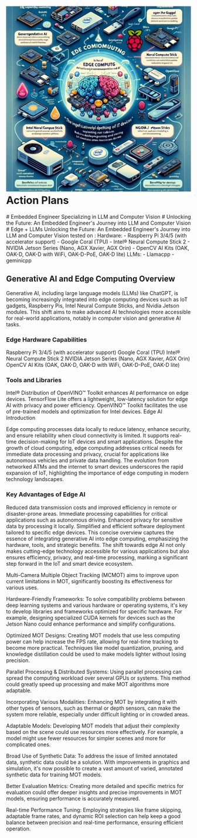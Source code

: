 <h1><img src="images/Edge.webp">Action Plans</h1>
# Embedded Engineer Specializing in LLM and Computer Vision
# Unlocking the Future: An Embedded Engineer's Journey into LLM and Computer Vision
# Edge + LLMs
Unlocking the Future: An Embedded Engineer's Journey into LLM and Computer Vision tested on : 
Hardware:
    - Raspberry Pi 3/4/5 (with accelerator support)
    - Google Coral (TPU)
    - Intel® Neural Compute Stick 2
    - NVIDIA Jetson Series (Nano, AGX Xavier, AGX Orin)
    - OpenCV AI Kits (OAK, OAK-D, OAK-D with WiFi, OAK-D-PoE, OAK-D lite)
LLMs:
    - Llamacpp
    - geminicpp


## Generative AI and Edge Computing Overview

Generative AI, including large language models (LLMs) like ChatGPT, is becoming increasingly integrated into edge computing devices such as IoT gadgets, Raspberry Pis, Intel Neural Compute Sticks, and Nvidia Jetson modules. This shift aims to make advanced AI technologies more accessible for real-world applications, notably in computer vision and generative AI tasks.

### Edge Hardware Capabilities

Raspberry Pi 3/4/5 (with accelerator support)
Google Coral (TPU)
Intel® Neural Compute Stick 2
NVIDIA Jetson Series (Nano, AGX Xavier, AGX Orin)
OpenCV AI Kits (OAK, OAK-D, OAK-D with WiFi, OAK-D-PoE, OAK-D lite)


### Tools and Libraries

Intel® Distribution of OpenVINO™ Toolkit enhances AI performance on edge devices.
TensorFlow Lite offers a lightweight, low-latency solution for edge AI with privacy and power efficiency.
OpenVINO™ Toolkit facilitates the use of pre-trained models and optimization for Intel devices.
Edge AI Introduction

Edge computing processes data locally to reduce latency, enhance security, and ensure reliability when cloud connectivity is limited. It supports real-time decision-making for IoT devices and smart applications. Despite the growth of cloud computing, edge computing addresses critical needs for immediate data processing and privacy, crucial for applications like autonomous vehicles and private data handling. The evolution from networked ATMs and the internet to smart devices underscores the rapid expansion of IoT, highlighting the importance of edge computing in modern technology landscapes.

### Key Advantages of Edge AI

Reduced data transmission costs and improved efficiency in remote or disaster-prone areas.
Immediate processing capabilities for critical applications such as autonomous driving.
Enhanced privacy for sensitive data by processing it locally.
Simplified and efficient software deployment tailored to specific edge devices.
This concise overview captures the essence of integrating generative AI into edge computing, emphasizing the hardware, tools, and strategic benefits. The shift towards edge AI not only makes cutting-edge technology accessible for various applications but also ensures efficiency, privacy, and real-time processing, marking a significant step forward in the IoT and smart device ecosystem.









Multi-Camera Multiple Object Tracking (MCMOT) aims to improve upon current limitations in MOT, significantly boosting its effectiveness for various uses.

Hardware-Friendly Frameworks: To solve compatibility problems between deep learning systems and various hardware or operating systems, it's key to develop libraries and frameworks optimized for specific hardware. For example, designing specialized CUDA kernels for devices such as the Jetson Nano could enhance performance and simplify configurations.

Optimized MOT Designs: Creating MOT models that use less computing power can help increase the FPS rate, allowing for real-time tracking to become more practical. Techniques like model quantization, pruning, and knowledge distillation could be used to make models lighter without losing precision.

Parallel Processing & Distributed Systems: Using parallel processing can spread the computing workload over several GPUs or systems. This method could greatly speed up processing and make MOT algorithms more adaptable.

Incorporating Various Modalities: Enhancing MOT by integrating it with other types of sensors, such as thermal or depth sensors, can make the system more reliable, especially under difficult lighting or in crowded areas.

Adaptable Models: Developing MOT models that adjust their complexity based on the scene could use resources more effectively. For example, a model might use fewer resources for simpler scenes and more for complicated ones.

Broad Use of Synthetic Data: To address the issue of limited annotated data, synthetic data could be a solution. With improvements in graphics and simulation, it's now possible to create a vast amount of varied, annotated synthetic data for training MOT models.

Better Evaluation Metrics: Creating more detailed and specific metrics for evaluation could offer deeper insights and precise improvements in MOT models, ensuring performance is accurately measured.

Real-time Performance Tuning: Employing strategies like frame skipping, adaptable frame rates, and dynamic ROI selection can help keep a good balance between precision and real-time performance, ensuring efficient operation.